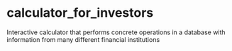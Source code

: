 # calculator_for_investors
Interactive calculator that performs concrete operations in a database with information from many different financial institutions
